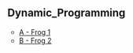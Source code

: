 ## Dynamic_Programming

<ul type="circle">
    <li><a href = "https://atcoder.jp/contests/dp/tasks/dp_a" target = "_blank">A - Frog 1 </a></li>
    <li><a href = "https://atcoder.jp/contests/dp/tasks/dp_b" target = "_blank">B - Frog 2 </a></li>
</ul>